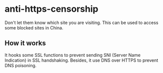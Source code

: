 # anti-https-censorship
Don't let them know which site you are visiting. This can be used to access some blocked sites in China.

## How it works
It hooks some SSL functions to prevent sending SNI (Server Name Indication) in SSL handshaking. Besides, it use DNS over HTTPS to prevent DNS poisoning.
